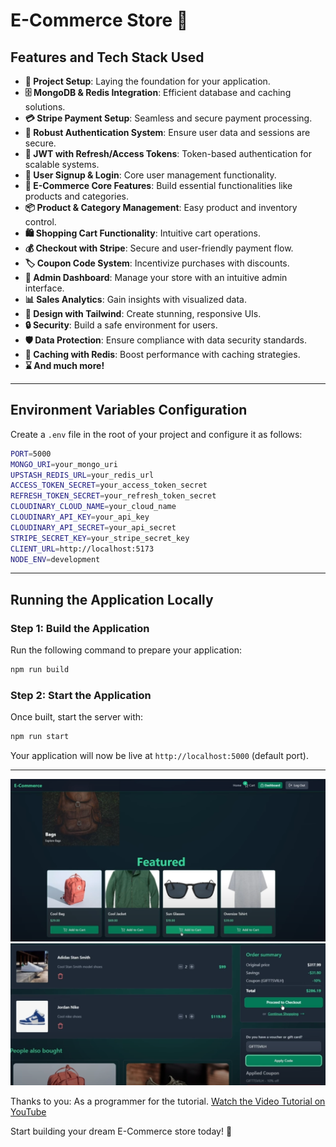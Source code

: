 # E-Commerce Store 🛒

## Features and Tech Stack Used

- **🚀 Project Setup**: Laying the foundation for your application.  
- **🗄️ MongoDB & Redis Integration**: Efficient database and caching solutions.  
- **💳 Stripe Payment Setup**: Seamless and secure payment processing.  
- **🔐 Robust Authentication System**: Ensure user data and sessions are secure.  
- **🔑 JWT with Refresh/Access Tokens**: Token-based authentication for scalable systems.  
- **📝 User Signup & Login**: Core user management functionality.  
- **🛒 E-Commerce Core Features**: Build essential functionalities like products and categories.  
- **📦 Product & Category Management**: Easy product and inventory control.  
- **🛍️ Shopping Cart Functionality**: Intuitive cart operations.  
- **💰 Checkout with Stripe**: Secure and user-friendly payment flow.  
- **🏷️ Coupon Code System**: Incentivize purchases with discounts.  
- **👑 Admin Dashboard**: Manage your store with an intuitive admin interface.  
- **📊 Sales Analytics**: Gain insights with visualized data.  
- **🎨 Design with Tailwind**: Create stunning, responsive UIs.  
- **🔒 Security**: Build a safe environment for users.  
- **🛡️ Data Protection**: Ensure compliance with data security standards.  
- **🚀 Caching with Redis**: Boost performance with caching strategies.  
- **⌛ And much more!**

---

## Environment Variables Configuration

Create a `.env` file in the root of your project and configure it as follows:

```bash
PORT=5000
MONGO_URI=your_mongo_uri
UPSTASH_REDIS_URL=your_redis_url
ACCESS_TOKEN_SECRET=your_access_token_secret
REFRESH_TOKEN_SECRET=your_refresh_token_secret
CLOUDINARY_CLOUD_NAME=your_cloud_name
CLOUDINARY_API_KEY=your_api_key
CLOUDINARY_API_SECRET=your_api_secret
STRIPE_SECRET_KEY=your_stripe_secret_key
CLIENT_URL=http://localhost:5173
NODE_ENV=development
```

---

## Running the Application Locally

### Step 1: Build the Application
Run the following command to prepare your application:

```bash
npm run build
```

### Step 2: Start the Application
Once built, start the server with:

```bash
npm run start
```

Your application will now be live at `http://localhost:5000` (default port).

---

![Demo App](https://github.com/mr-robot-abhi/MERN_E-COMMERCE_APP/blob/main/frontend/public/ecom1.PNG)
![Demo App](https://github.com/mr-robot-abhi/MERN_E-COMMERCE_APP/blob/main/frontend/public/ecom2.PNG)

Thanks to you: As a programmer for the tutorial.
[Watch the Video Tutorial on YouTube](https://youtu.be/sX57TLIPNx8)

Start building your dream E-Commerce store today! 🚀

